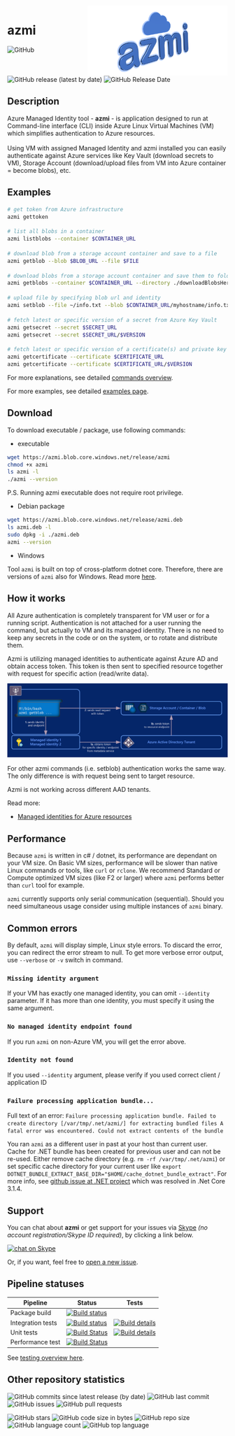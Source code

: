 <img align="right" width="320" height="160" src="img/azmi-logo.png">

# azmi

![GitHub](https://img.shields.io/github/license/sre-prg/azmitool)
![GitHub release (latest by date)](https://img.shields.io/github/v/release/SRE-PRG/azmitool?style=plastic)
![GitHub Release Date](https://img.shields.io/github/release-date/sre-prg/azmitool)

## Description

Azure Managed Identity tool -  **azmi** - is application designed to run at Command-line interface (CLI) inside Azure Linux Virtual Machines (VM) which simplifies authentication to Azure resources. <br /><br />
Using VM with assigned Managed Identity and azmi installed you can easily authenticate against Azure services like Key Vault (download secrets to VM), Storage Account (download/upload files from VM into Azure container = become blobs), etc.

## Examples

```bash
# get token from Azure infrastructure
azmi gettoken

# list all blobs in a container
azmi listblobs --container $CONTAINER_URL

# download blob from a storage account container and save to a file
azmi getblob --blob $BLOB_URL --file $FILE

# download blobs from a storage account container and save them to folder
azmi getblobs --container $CONTAINER_URL --directory ./downloadBlobsHere

# upload file by specifying blob url and identity
azmi setblob --file ~/info.txt --blob $CONTAINER_URL/myhostname/info.txt --identity 117dc05c-4d12-4ac2-b5f8-5e239dc8bc54

# fetch latest or specific version of a secret from Azure Key Vault
azmi getsecret --secret $SECRET_URL
azmi getsecret --secret $SECRET_URL/$VERSION

# fetch latest or specific version of a certificate(s) and private key bundle from Azure Key Vault
azmi getcertificate --certificate $CERTIFICATE_URL
azmi getcertificate --certificate $CERTIFICATE_URL/$VERSION
```

For more explanations, see detailed [commands overview](./Commands.md).

For more examples, see detailed [examples page](./Examples.md).

## Download

To download executable / package, use following commands:

- executable
```bash
wget https://azmi.blob.core.windows.net/release/azmi
chmod +x azmi
ls azmi -l
./azmi --version
```
P.S. Running azmi executable does not require root privilege.

- Debian package
```bash
wget https://azmi.blob.core.windows.net/release/azmi.deb
ls azmi.deb -l
sudo dpkg -i ./azmi.deb
azmi --version
```

- Windows

Tool `azmi` is built on top of cross-platform dotnet core.
Therefore, there are versions of `azmi` also for Windows.
Read more [here](Windows.md).

## How it works

All Azure authentication is completely transparent for VM user or for a running script.
Authentication is not attached for a user running the command, but actually to VM and its managed identity.
There is no need to keep any secrets in the code or on the system, or to rotate and distribute them.

Azmi is utilizing managed identities to authenticate against Azure AD and obtain access token.
This token is then sent to specified resource together with request for specific action (read/write data).

![azmi - how it works](img/azmi-explanation.png)

For other azmi commands (i.e. setblob) authentication works the same way. The only difference is with request being sent to target resource.

Azmi is not working across different AAD tenants.

Read more:
- [Managed identities for Azure resources](https://docs.microsoft.com/en-us/azure/active-directory/managed-identities-azure-resources/overview)

## Performance

Because `azmi` is written in c# / dotnet, its performance are dependant on your VM size. On Basic VM sizes, performance will be slower than native Linux commands or tools, like `curl` or `rclone`. We recommend Standard or Compute optimized VM sizes (like F2 or larger) where `azmi` performs better than `curl` tool for example.

`azmi` currently supports only serial communication (sequential). Should you need simultaneous usage consider using multiple instances of `azmi` binary.

## Common errors

By default, `azmi` will display simple, Linux style errors. To discard the error, you can redirect the error stream to null.
To get more verbose error output, use `--verbose` or `-v` switch in command.

### `Missing identity argument`

If your VM has exactly one managed identity, you can omit `--identity` parameter. If it has more than one identity, you must specify it using the same argument.

### `No managed identity endpoint found`

If you run `azmi` on non-Azure VM, you will get the error above.

### `Identity not found`

If you used `--identity` argument, please verify if you used correct client / application ID

### `Failure processing application bundle...`
Full text of an error:
`Failure processing application bundle.
Failed to create directory [/var/tmp/.net/azmi/] for extracting bundled files
A fatal error was encountered. Could not extract contents of the bundle`

You ran `azmi` as a different user in past at your host than current user. Cache for .NET bundle has been created for previous user and can not be re-used. 
Either remove cache directory (e.g. `rm -rf /var/tmp/.net/azmi`) or set specific cache directory for your current user like `export DOTNET_BUNDLE_EXTRACT_BASE_DIR="$HOME/cache_dotnet_bundle_extract"`.
For more info, see [github issue at .NET project](https://github.com/dotnet/runtime/issues/3846) which was resolved in .Net Core 3.1.4.

## Support

You can chat about **azmi** or get support for your issues via [Skype](https://www.skype.com) _(no account registration/Skype ID required)_, by clicking a link below.

[![chat on Skype](https://img.shields.io/badge/chat-on%20Skype-blue.svg?style=flat)](https://join.skype.com/bSUkedMmCPwq)

Or, if you want, feel free to [open a new issue](https://github.com/SRE-PRG/azmitool/issues/new/choose).

## Pipeline statuses

| Pipeline | Status | Tests |
|---|---|---|
| Package build | [![Build status](https://skype.visualstudio.com/SCC/_apis/build/status/SE-UP/azmi/build%20-%20azmi)](https://skype.visualstudio.com/SCC/_build/latest?definitionId=8166) |   |
| Integration tests | [![Build status](https://dev.azure.com/iiric/azmi/_apis/build/status/azmi-CI)](https://dev.azure.com/iiric/azmi/_build/latest?definitionId=28) | [![Build details](https://img.shields.io/azure-devops/tests/iiric/azmi/28?label=integration%20tests)](https://dev.azure.com/iiric/azmi/_build/latest?definitionId=28) |
| Unit tests | [![Build Status](https://dev.azure.com/iiric/azmi/_apis/build/status/Unit%20Testing)](https://dev.azure.com/iiric/azmi/_build/latest?definitionId=32) | [![Build details](https://img.shields.io/azure-devops/tests/iiric/azmi/32?label=unit%20tests)](https://dev.azure.com/iiric/azmi/_build/latest?definitionId=32) |
| Performance test | [![Build Status](https://dev.azure.com/iiric/azmi/_apis/build/status/azmi-performance%20test?branchName=master)](https://dev.azure.com/iiric/azmi/_build/latest?definitionId=29&branchName=master) |

See [testing overview here](./Testing.md).

## Other repository statistics

![GitHub commits since latest release (by date)](https://img.shields.io/github/commits-since/sre-prg/azmitool/latest)
![GitHub last commit](https://img.shields.io/github/last-commit/sre-prg/azmitool)
![GitHub issues](https://img.shields.io/github/issues-raw/sre-prg/azmitool)
![GitHub pull requests](https://img.shields.io/github/issues-pr/sre-prg/azmitool)

![GitHub stars](https://img.shields.io/github/stars/sre-prg/azmitool?style=plastic)
![GitHub code size in bytes](https://img.shields.io/github/languages/code-size/sre-prg/azmitool)
![GitHub repo size](https://img.shields.io/github/repo-size/sre-prg/azmitool)
![GitHub language count](https://img.shields.io/github/languages/count/sre-prg/azmitool)
![GitHub top language](https://img.shields.io/github/languages/top/sre-prg/azmitool)
